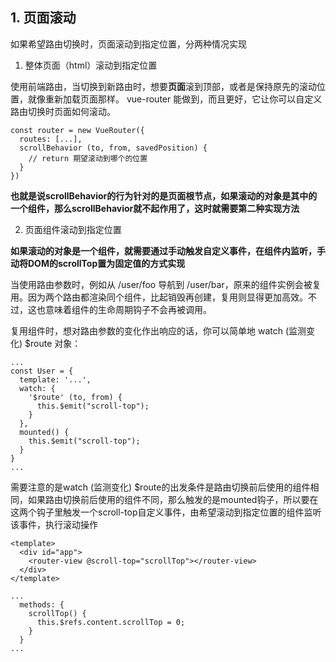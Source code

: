 ## 1. 页面滚动


如果希望路由切换时，页面滚动到指定位置，分两种情况实现


1) 整体页面（html）滚动到指定位置

使用前端路由，当切换到新路由时，想要**页面**滚到顶部，或者是保持原先的滚动位置，就像重新加载页面那样。 vue-router 能做到，而且更好，它让你可以自定义路由切换时页面如何滚动。



```
const router = new VueRouter({
  routes: [...],
  scrollBehavior (to, from, savedPosition) {
    // return 期望滚动到哪个的位置
  }
})
```


**也就是说scrollBehavior的行为针对的是页面根节点，如果滚动的对象是其中的一个组件，那么scrollBehavior就不起作用了，这时就需要第二种实现方法**


2) 页面组件滚动到指定位置


**如果滚动的对象是一个组件，就需要通过手动触发自定义事件，在组件内监听，手动将DOM的scrollTop置为固定值的方式实现**


当使用路由参数时，例如从 /user/foo 导航到 /user/bar，原来的组件实例会被复用。因为两个路由都渲染同个组件，比起销毁再创建，复用则显得更加高效。不过，这也意味着组件的生命周期钩子不会再被调用。

复用组件时，想对路由参数的变化作出响应的话，你可以简单地 watch (监测变化) $route 对象：


```
...
const User = {
  template: '...',
  watch: {
    '$route' (to, from) {
      this.$emit("scroll-top");
    }
  },
  mounted() {
    this.$emit("scroll-top");
  }
}
...
```

需要注意的是watch (监测变化) $route的出发条件是路由切换前后使用的组件相同，如果路由切换前后使用的组件不同，那么触发的是mounted钩子，所以要在这两个钩子里触发一个scroll-top自定义事件，由希望滚动到指定位置的组件监听该事件，执行滚动操作

```
<template>
  <div id="app">
    <router-view @scroll-top="scrollTop"></router-view>
  </div>
</template>
```

```
...
  methods: {
    scrollTop() {
      this.$refs.content.scrollTop = 0;
    }
  }
...
```
